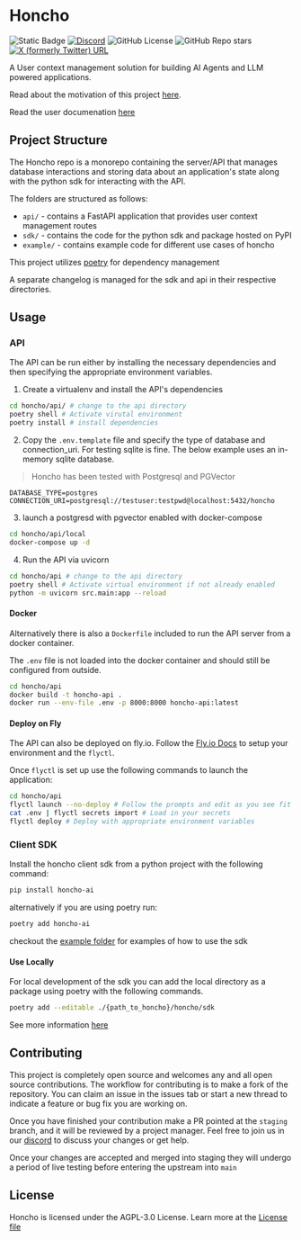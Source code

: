 # Honcho
![Static Badge](https://img.shields.io/badge/Version-0.0.3-blue)
[![Discord](https://img.shields.io/discord/1016845111637839922?style=flat&logo=discord&logoColor=23ffffff&label=Plastic%20Labs&labelColor=235865F2)](https://discord.gg/plasticlabs)
![GitHub License](https://img.shields.io/github/license/plastic-labs/honcho)
![GitHub Repo stars](https://img.shields.io/github/stars/plastic-labs/honcho)
[![X (formerly Twitter) URL](https://img.shields.io/twitter/url?url=https%3A%2F%2Ftwitter.com%2Fplastic_labs)](https://twitter.com/plastic_labs)

A User context management solution for building AI Agents and LLM powered
applications.

Read about the motivation of this project [here](https://blog.plasticlabs.ai).

Read the user documenation [here](https://docs.honcho.dev)

## Project Structure

The Honcho repo is a monorepo containing the server/API that manages database
interactions and storing data about an application's state along with the python
sdk for interacting with the API.

The folders are structured as follows:

- `api/` - contains a FastAPI application that provides user context management
  routes
- `sdk/` - contains the code for the python sdk and package hosted on PyPI
- `example/` - contains example code for different use cases of honcho

This project utilizes [poetry](https://python-poetry.org/) for dependency
management

A separate changelog is managed for the sdk and api in their respective
directories.

## Usage

### API

The API can be run either by installing the necessary dependencies and then
specifying the appropriate environment variables.

1. Create a virtualenv and install the API's dependencies

```bash
cd honcho/api/ # change to the api directory
poetry shell # Activate virutal environment
poetry install # install dependencies
```

2. Copy the `.env.template` file and specify the type of database and
   connection_uri. For testing sqlite is fine. The below example uses an
   in-memory sqlite database. 

> Honcho has been tested with Postgresql and PGVector

```env
DATABASE_TYPE=postgres
CONNECTION_URI=postgresql://testuser:testpwd@localhost:5432/honcho
```

3. launch a postgresd with pgvector enabled with docker-compose

```bash
cd honcho/api/local
docker-compose up -d
```

4. Run the API via uvicorn

```bash
cd honcho/api # change to the api directory
poetry shell # Activate virtual environment if not already enabled
python -m uvicorn src.main:app --reload
```

#### Docker

Alternatively there is also a `Dockerfile` included to run the API server from a
docker container.

The `.env` file is not loaded into the docker container and should still be
configured from outside.

```bash
cd honcho/api
docker build -t honcho-api .
docker run --env-file .env -p 8000:8000 honcho-api:latest
```

#### Deploy on Fly

The API can also be deployed on fly.io. Follow the [Fly.io
Docs](https://fly.io/docs/getting-started/) to setup your environment and the
`flyctl`. 


Once `flyctl` is set up use the following commands to launch the application:

```bash
cd honcho/api
flyctl launch --no-deploy # Follow the prompts and edit as you see fit
cat .env | flyctl secrets import # Load in your secrets
flyctl deploy # Deploy with appropriate environment variables
```

### Client SDK

Install the honcho client sdk from a python project with the following command:

```bash
pip install honcho-ai
```

alternatively if you are using poetry run:

```bash
poetry add honcho-ai
```

checkout the [example folder](./example/) for examples of how to use the sdk

#### Use Locally

For local development of the sdk you can add the local directory as a package
using poetry with the following commands.

```bash
poetry add --editable ./{path_to_honcho}/honcho/sdk
```

See more information [here](https://python-poetry.org/docs/cli/#add)

## Contributing

This project is completely open source and welcomes any and all open source
contributions. The workflow for contributing is to make a fork of the
repository. You can claim an issue in the issues tab or start a new thread to
indicate a feature or bug fix you are working on. 

Once you have finished your contribution make a PR pointed at the `staging`
branch, and it will be reviewed by a project manager. Feel free to join us in
our [discord](http://discord.gg/plasticlabs) to discuss your changes or get
help. 

Once your changes are accepted and merged into staging they will undergo a
period of live testing before entering the upstream into `main`

## License

Honcho is licensed under the AGPL-3.0 License. Learn more at the [License file](./LICENSE)
